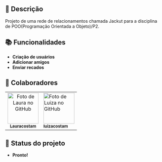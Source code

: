 ## :memo: Descrição
Projeto de uma rede de relacionamentos chamada Jackut para a disciplina de POO(Programação Orientada a Objeto)/P2.

## :books: Funcionalidades
* <b>Criação de usuários</b>
* <b>Adicionar amigos</b>
* <b>Enviar recados</b>

## :handshake: Colaboradores
<table>
  <tr>
    <td align="center">
      <a href="http://github.com/Lauracostam">
        <img src="https://avatars.githubusercontent.com/u/107508155?v=4" width="100px;" alt="Foto de Laura no GitHub"/><br>
        <sub>
          <b>Lauracostam</b>
        </sub>
      </a>
    </td>
    <td>
      <a href="http://github.com/luizacostam">
        <img src="https://avatars.githubusercontent.com/u/113187633?v=4" width="100px;" alt="Foto de Luiza no GitHub"/><br>
        <sub>
          <b>luizacostam</b>
        </sub>
      </a>
    </td>
  </tr>
</table>

## :dart: Status do projeto
* <b>Pronto!</b>
